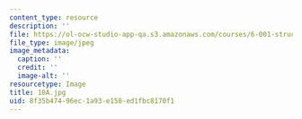 ```yaml
---
content_type: resource
description: ''
file: https://ol-ocw-studio-app-qa.s3.amazonaws.com/courses/6-001-structure-and-interpretation-of-computer-programs-spring-2005/8f35b47496ec1a93e158ed1fbc8170f1_10A.jpg
file_type: image/jpeg
image_metadata:
  caption: ''
  credit: ''
  image-alt: ''
resourcetype: Image
title: 10A.jpg
uid: 8f35b474-96ec-1a93-e158-ed1fbc8170f1
---
```

